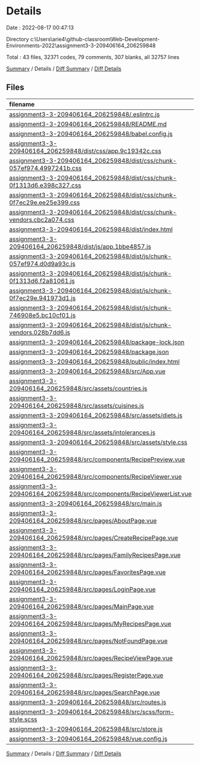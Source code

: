 # Details

Date : 2022-08-17 00:47:13

Directory c:\\Users\\arie4\\github-classroom\\Web-Development-Environments-2022\\assignment3-3-209406164_206259848

Total : 43 files,  32371 codes, 79 comments, 307 blanks, all 32757 lines

[Summary](results.md) / Details / [Diff Summary](diff.md) / [Diff Details](diff-details.md)

## Files
| filename | language | code | comment | blank | total |
| :--- | :--- | ---: | ---: | ---: | ---: |
| [assignment3-3-209406164_206259848/.eslintrc.js](/assignment3-3-209406164_206259848/.eslintrc.js) | JavaScript | 23 | 0 | 1 | 24 |
| [assignment3-3-209406164_206259848/README.md](/assignment3-3-209406164_206259848/README.md) | Markdown | 1 | 0 | 1 | 2 |
| [assignment3-3-209406164_206259848/babel.config.js](/assignment3-3-209406164_206259848/babel.config.js) | JavaScript | 3 | 0 | 1 | 4 |
| [assignment3-3-209406164_206259848/dist/css/app.9c19342c.css](/assignment3-3-209406164_206259848/dist/css/app.9c19342c.css) | CSS | 86 | 0 | 1 | 87 |
| [assignment3-3-209406164_206259848/dist/css/chunk-057ef974.4997241b.css](/assignment3-3-209406164_206259848/dist/css/chunk-057ef974.4997241b.css) | CSS | 12 | 0 | 1 | 13 |
| [assignment3-3-209406164_206259848/dist/css/chunk-0f1313d6.e398c327.css](/assignment3-3-209406164_206259848/dist/css/chunk-0f1313d6.e398c327.css) | CSS | 3 | 0 | 1 | 4 |
| [assignment3-3-209406164_206259848/dist/css/chunk-0f7ec29e.ee25e399.css](/assignment3-3-209406164_206259848/dist/css/chunk-0f7ec29e.ee25e399.css) | CSS | 3 | 0 | 1 | 4 |
| [assignment3-3-209406164_206259848/dist/css/chunk-vendors.cbc2a074.css](/assignment3-3-209406164_206259848/dist/css/chunk-vendors.cbc2a074.css) | CSS | 2 | 7 | 0 | 9 |
| [assignment3-3-209406164_206259848/dist/index.html](/assignment3-3-209406164_206259848/dist/index.html) | HTML | 28 | 0 | 3 | 31 |
| [assignment3-3-209406164_206259848/dist/js/app.1bbe4857.js](/assignment3-3-209406164_206259848/dist/js/app.1bbe4857.js) | JavaScript | 1 | 1 | 0 | 2 |
| [assignment3-3-209406164_206259848/dist/js/chunk-057ef974.d0d9a93c.js](/assignment3-3-209406164_206259848/dist/js/chunk-057ef974.d0d9a93c.js) | JavaScript | 1 | 1 | 0 | 2 |
| [assignment3-3-209406164_206259848/dist/js/chunk-0f1313d6.f2a81061.js](/assignment3-3-209406164_206259848/dist/js/chunk-0f1313d6.f2a81061.js) | JavaScript | 1 | 1 | 0 | 2 |
| [assignment3-3-209406164_206259848/dist/js/chunk-0f7ec29e.941973d1.js](/assignment3-3-209406164_206259848/dist/js/chunk-0f7ec29e.941973d1.js) | JavaScript | 1 | 1 | 0 | 2 |
| [assignment3-3-209406164_206259848/dist/js/chunk-746908e5.bc10cf01.js](/assignment3-3-209406164_206259848/dist/js/chunk-746908e5.bc10cf01.js) | JavaScript | 1 | 1 | 0 | 2 |
| [assignment3-3-209406164_206259848/dist/js/chunk-vendors.028b7dd6.js](/assignment3-3-209406164_206259848/dist/js/chunk-vendors.028b7dd6.js) | JavaScript | 5 | 43 | 0 | 48 |
| [assignment3-3-209406164_206259848/package-lock.json](/assignment3-3-209406164_206259848/package-lock.json) | JSON | 29,488 | 0 | 1 | 29,489 |
| [assignment3-3-209406164_206259848/package.json](/assignment3-3-209406164_206259848/package.json) | JSON | 34 | 0 | 1 | 35 |
| [assignment3-3-209406164_206259848/public/index.html](/assignment3-3-209406164_206259848/public/index.html) | HTML | 23 | 1 | 1 | 25 |
| [assignment3-3-209406164_206259848/src/App.vue](/assignment3-3-209406164_206259848/src/App.vue) | vue | 329 | 1 | 44 | 374 |
| [assignment3-3-209406164_206259848/src/assets/countries.js](/assignment3-3-209406164_206259848/src/assets/countries.js) | JavaScript | 252 | 0 | 1 | 253 |
| [assignment3-3-209406164_206259848/src/assets/cuisines.js](/assignment3-3-209406164_206259848/src/assets/cuisines.js) | JavaScript | 29 | 0 | 1 | 30 |
| [assignment3-3-209406164_206259848/src/assets/diets.js](/assignment3-3-209406164_206259848/src/assets/diets.js) | JavaScript | 14 | 0 | 1 | 15 |
| [assignment3-3-209406164_206259848/src/assets/intolerances.js](/assignment3-3-209406164_206259848/src/assets/intolerances.js) | JavaScript | 15 | 0 | 1 | 16 |
| [assignment3-3-209406164_206259848/src/assets/style.css](/assignment3-3-209406164_206259848/src/assets/style.css) | CSS | 0 | 0 | 1 | 1 |
| [assignment3-3-209406164_206259848/src/components/RecipePreview.vue](/assignment3-3-209406164_206259848/src/components/RecipePreview.vue) | vue | 146 | 0 | 13 | 159 |
| [assignment3-3-209406164_206259848/src/components/RecipeViewer.vue](/assignment3-3-209406164_206259848/src/components/RecipeViewer.vue) | vue | 309 | 0 | 41 | 350 |
| [assignment3-3-209406164_206259848/src/components/RecipeViewerList.vue](/assignment3-3-209406164_206259848/src/components/RecipeViewerList.vue) | vue | 48 | 0 | 4 | 52 |
| [assignment3-3-209406164_206259848/src/main.js](/assignment3-3-209406164_206259848/src/main.js) | JavaScript | 72 | 5 | 21 | 98 |
| [assignment3-3-209406164_206259848/src/pages/AboutPage.vue](/assignment3-3-209406164_206259848/src/pages/AboutPage.vue) | vue | 136 | 0 | 19 | 155 |
| [assignment3-3-209406164_206259848/src/pages/CreateRecipePage.vue](/assignment3-3-209406164_206259848/src/pages/CreateRecipePage.vue) | vue | 5 | 0 | 1 | 6 |
| [assignment3-3-209406164_206259848/src/pages/FamilyRecipesPage.vue](/assignment3-3-209406164_206259848/src/pages/FamilyRecipesPage.vue) | vue | 52 | 0 | 4 | 56 |
| [assignment3-3-209406164_206259848/src/pages/FavoritesPage.vue](/assignment3-3-209406164_206259848/src/pages/FavoritesPage.vue) | vue | 52 | 0 | 4 | 56 |
| [assignment3-3-209406164_206259848/src/pages/LoginPage.vue](/assignment3-3-209406164_206259848/src/pages/LoginPage.vue) | vue | 86 | 0 | 18 | 104 |
| [assignment3-3-209406164_206259848/src/pages/MainPage.vue](/assignment3-3-209406164_206259848/src/pages/MainPage.vue) | vue | 88 | 1 | 20 | 109 |
| [assignment3-3-209406164_206259848/src/pages/MyRecipesPage.vue](/assignment3-3-209406164_206259848/src/pages/MyRecipesPage.vue) | vue | 52 | 0 | 4 | 56 |
| [assignment3-3-209406164_206259848/src/pages/NotFoundPage.vue](/assignment3-3-209406164_206259848/src/pages/NotFoundPage.vue) | vue | 6 | 0 | 1 | 7 |
| [assignment3-3-209406164_206259848/src/pages/RecipeViewPage.vue](/assignment3-3-209406164_206259848/src/pages/RecipeViewPage.vue) | vue | 244 | 5 | 32 | 281 |
| [assignment3-3-209406164_206259848/src/pages/RegisterPage.vue](/assignment3-3-209406164_206259848/src/pages/RegisterPage.vue) | vue | 304 | 4 | 23 | 331 |
| [assignment3-3-209406164_206259848/src/pages/SearchPage.vue](/assignment3-3-209406164_206259848/src/pages/SearchPage.vue) | vue | 324 | 4 | 30 | 358 |
| [assignment3-3-209406164_206259848/src/routes.js](/assignment3-3-209406164_206259848/src/routes.js) | JavaScript | 60 | 0 | 3 | 63 |
| [assignment3-3-209406164_206259848/src/scss/form-style.scss](/assignment3-3-209406164_206259848/src/scss/form-style.scss) | SCSS | 0 | 0 | 1 | 1 |
| [assignment3-3-209406164_206259848/src/store.js](/assignment3-3-209406164_206259848/src/store.js) | JavaScript | 3 | 1 | 4 | 8 |
| [assignment3-3-209406164_206259848/vue.config.js](/assignment3-3-209406164_206259848/vue.config.js) | JavaScript | 29 | 2 | 2 | 33 |

[Summary](results.md) / Details / [Diff Summary](diff.md) / [Diff Details](diff-details.md)